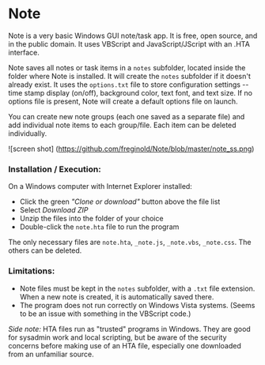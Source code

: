 # Note
Note is a very basic Windows GUI note/task app.  It is free, open source, and in the public domain.  It uses VBScript and JavaScript/JScript with an .HTA interface.

Note saves all notes or task items in a `notes` subfolder, located inside the folder where Note is installed.  It will create the `notes` subfolder if it doesn't already exist.  It uses the `options.txt` file to store configuration settings -- time stamp display (on/off), background color, text font, and text size.  If no options file is present, Note will create a default options file on launch.

You can create new note groups (each one saved as a separate file) and add individual note items to each group/file.  Each item can be deleted individually.

![screen shot]
(https://github.com/freginold/Note/blob/master/note_ss.png)

### Installation / Execution:
On a Windows computer with Internet Explorer installed:
  - Click the green *"Clone or download"* button above the file list
  - Select *Download ZIP*
  - Unzip the files into the folder of your choice
  - Double-click the `note.hta` file to run the program

The only necessary files are `note.hta`, `_note.js`, `_note.vbs`, `_note.css`.  The others can be deleted.

### Limitations:
- Note files must be kept in the `notes` subfolder, with a `.txt` file extension.  When a new note is created, it is automatically saved there.
- The program does not run correctly on Windows Vista systems.  (Seems to be an issue with something in the VBScript code.)


*Side note:* HTA files run as "trusted" programs in Windows.  They are good for sysadmin work and local scripting, but be aware of the security concerns before making use of an HTA file, especially one downloaded from an unfamiliar source.
